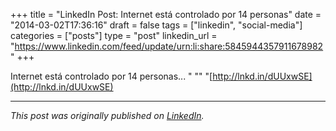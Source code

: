 +++
title = "LinkedIn Post: Internet está controlado por 14 personas"
date = "2014-03-02T17:36:16"
draft = false
tags = ["linkedin", "social-media"]
categories = ["posts"]
type = "post"
linkedin_url = "https://www.linkedin.com/feed/update/urn:li:share:5845944357911678982"
+++

Internet está controlado por 14 personas... "
""
"[http://lnkd.in/dUUxwSE](http://lnkd.in/dUUxwSE)

---

*This post was originally published on [LinkedIn](https://www.linkedin.com/in/adrianmoreno/recent-activity/all/).*